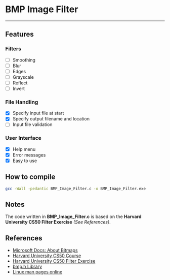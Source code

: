 # BMP Image Filter
---

## Features
### Filters
- [ ] Smoothing
- [ ] Blur
- [ ] Edges
- [ ] Grayscale
- [ ] Reflect
- [ ] Invert

### File Handling
- [x] Specify input file at start
- [x] Specify output filename and location
- [ ] Input file validation

### User Interface
- [x] Help menu
- [x] Error messages
- [x] Easy to use

## How to compile
```bash
gcc -Wall -pedantic BMP_Image_Filter.c -o BMP_Image_Filter.exe
```

## Notes
The code written in **BMP_Image_Filter.c** is based on the **Harvard University CS50 Filter Exercise** *(See References)*.

## References
- [Microsoft Docs: About Bitmaps](https://docs.microsoft.com/en-us/windows/win32/gdi/about-bitmaps)
- [Harvard University CS50 Course](https://pll.harvard.edu/course/cs50-introduction-computer-science?delta=0)
- [Harvard University CS50 Filter Exercise](https://cs50.harvard.edu/x/2021/psets/4/filter/less/)
- [bmp.h Library](https://gist.github.com/BrainUser/80a4e12f8ae535499243)
- [Linux man pages online](https://man7.org/linux/man-pages/index.html)
